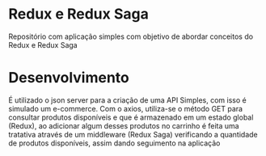 # Redux e Redux Saga

  Repositório com aplicação simples com objetivo de abordar conceitos do Redux e Redux Saga
  
# Desenvolvimento
  
  É utilizado o json server para a criação de uma API Simples, com isso é simulado um e-commerce. Com o axios, utiliza-se o método GET para consultar produtos disponíveis
  e que é armazenado em um estado global (Redux), ao adicionar algum desses produtos no carrinho é feita uma tratativa através de um middleware (Redux Saga) verificando a  quantidade de produtos disponíveis, assim dando seguimento na aplicação
